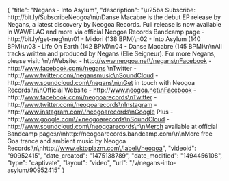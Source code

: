 {
    "title": "Negans - Into Asylum",
    "description": "\u25ba Subscribe: http:\/\/bit.ly\/SubscribeNeogoa\n\nDanse Macabre is the debut EP release by Negans, a latest discovery by Neogoa Records. Full release is now available in WAV\/FLAC and more via official Neogoa Records Bandcamp page - http:\/\/bit.ly\/get-neg\n\n01 - Midori (138 BPM)\n02 - Into Asylum (140 BPM)\n03 - Life On Earth (142 BPM)\n04 - Danse Macabre (145 BPM)\n\nAll tracks written and produced by Negans (Elie Seigneur). For more Negans, please visit: \n\nWebsite: - http:\/\/www.neogoa.net\/negans\nFacebook - http:\/\/www.facebook.com\/negans \nTwitter - http:\/\/www.twitter.com\/negansmusic\nSoundCloud - http:\/\/www.soundcloud.com\/negans\n\nGet in touch with Neogoa Records:\n\nOfficial Website - http:\/\/www.neogoa.net\nFacebook - http:\/\/www.facebook.com\/neogoarecords\nTwitter - http:\/\/www.twitter.com\/neogoarecords\nInstagram - http:\/\/www.instagram.com\/neogoarecords\nGoogle Plus - http:\/\/www.google.com\/+neogoarecords\nSoundCloud - http:\/\/www.soundcloud.com\/neogoarecords\n\nMerch available at official Bandcamp page:\n\nhttp:\/\/neogoarecords.bandcamp.com\/\n\nMore free Goa trance and ambient music by Neogoa Records:\n\nhttp:\/\/www.ektoplazm.com\/label\/neogoa",
    "videoid": "90952415",
    "date_created": "1475138789",
    "date_modified": "1494456108",
    "type": "captivate",
    "layout": "video",
    "url": "\/v\/negans-into-asylum\/90952415"
}